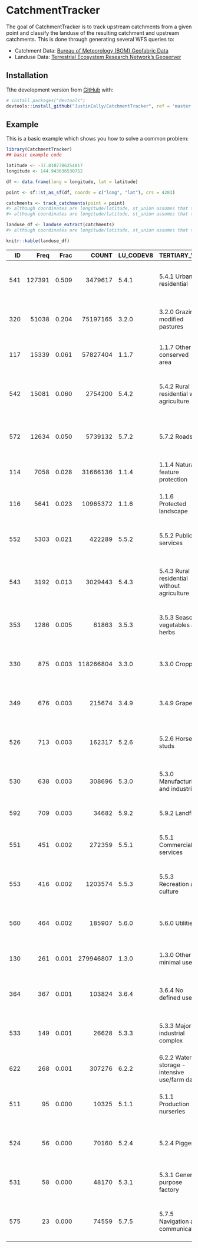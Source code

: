
<!-- README.md is generated from README.Rmd. Please edit that file -->

# CatchmentTracker

<!-- badges: start -->

<!-- badges: end -->

The goal of CatchmentTracker is to track upstream catchments from a
given point and classify the landuse of the resulting catchment and
upstream catchments. This is done through generating several WFS queries
to:

  - Catchment Data: [Bureau of Meteorology (BOM) Geofabric
    Data](http://geofabric.bom.gov.au/documentation/)  
  - Landuse Data: [Terrestrial Ecosystem Research Network’s
    Geoserver](https://geoserver.tern.org.au/geoserver/web/)

## Installation

Tthe development version from [GitHub](https://github.com/) with:

``` r
# install.packages("devtools")
devtools::install_github("JustinCally/CatchmentTracker", ref = 'master')
```

## Example

This is a basic example which shows you how to solve a common problem:

``` r
library(CatchmentTracker)
## basic example code

latitude <- -37.8107306254817
longitude <- 144.943636530752

df <- data.frame(long = longitude, lat = latitude)

point <- sf::st_as_sf(df, coords = c("long", "lat"), crs = 4283)

catchments <- track_catchments(point = point)
#> although coordinates are longitude/latitude, st_union assumes that they are planar
#> although coordinates are longitude/latitude, st_union assumes that they are planar

landuse_df <- landuse_extract(catchments)
#> although coordinates are longitude/latitude, st_union assumes that they are planar

knitr::kable(landuse_df)
```

|  ID |   Freq |  Frac |     COUNT | LU\_CODEV8 | TERTIARY\_V                                   | SECONDARY\_                             | PRIMARY\_V8                                           | CLASSES\_18 | C18\_DESCRI                                                            |
| --: | -----: | ----: | --------: | :--------- | :-------------------------------------------- | :-------------------------------------- | :---------------------------------------------------- | ----------: | :--------------------------------------------------------------------- |
| 541 | 127391 | 0.509 |   3479617 | 5.4.1      | 5.4.1 Urban residential                       | 5.4 Residential and farm infrastructure | 5 Intensive uses                                      |          15 | Urban intensive uses (5.3, 5.4, 5.4.1, 5.5, 5.6, 5.7)                  |
| 320 |  51038 | 0.204 |  75197165 | 3.2.0      | 3.2.0 Grazing modified pastures               | 3.2 Grazing modified pastures           | 3 Production from dryland agriculture and plantations |           7 | Grazing modified pastures (3.2)                                        |
| 117 |  15339 | 0.061 |  57827404 | 1.1.7      | 1.1.7 Other conserved area                    | 1.1 Nature conservation                 | 1 Conservation and natural environments               |           1 | Nature conservation (1.1)                                              |
| 542 |  15081 | 0.060 |   2754200 | 5.4.2      | 5.4.2 Rural residential with agriculture      | 5.4 Residential and farm infrastructure | 5 Intensive uses                                      |          14 | Rural residential and farm infrastructure (5.4.2, 5.4.3, 5.4.4, 5.4.5) |
| 572 |  12634 | 0.050 |   5739132 | 5.7.2      | 5.7.2 Roads                                   | 5.7 Transport and communication         | 5 Intensive uses                                      |          15 | Urban intensive uses (5.3, 5.4, 5.4.1, 5.5, 5.6, 5.7)                  |
| 114 |   7058 | 0.028 |  31666136 | 1.1.4      | 1.1.4 Natural feature protection              | 1.1 Nature conservation                 | 1 Conservation and natural environments               |           1 | Nature conservation (1.1)                                              |
| 116 |   5641 | 0.023 |  10965372 | 1.1.6      | 1.1.6 Protected landscape                     | 1.1 Nature conservation                 | 1 Conservation and natural environments               |           1 | Nature conservation (1.1)                                              |
| 552 |   5303 | 0.021 |    422289 | 5.5.2      | 5.5.2 Public services                         | 5.5 Services                            | 5 Intensive uses                                      |          15 | Urban intensive uses (5.3, 5.4, 5.4.1, 5.5, 5.6, 5.7)                  |
| 543 |   3192 | 0.013 |   3029443 | 5.4.3      | 5.4.3 Rural residential without agriculture   | 5.4 Residential and farm infrastructure | 5 Intensive uses                                      |          14 | Rural residential and farm infrastructure (5.4.2, 5.4.3, 5.4.4, 5.4.5) |
| 353 |   1286 | 0.005 |     61863 | 3.5.3      | 3.5.3 Seasonal vegetables and herbs           | 3.5 Seasonal horticulture               | 3 Production from dryland agriculture and plantations |           9 | Dryland horticulture (3.4, 3.5)                                        |
| 330 |    875 | 0.003 | 118266804 | 3.3.0      | 3.3.0 Cropping                                | 3.3 Cropping                            | 3 Production from dryland agriculture and plantations |           8 | Dryland cropping (3.3)                                                 |
| 349 |    676 | 0.003 |    215674 | 3.4.9      | 3.4.9 Grapes                                  | 3.4 Perennial horticulture              | 3 Production from dryland agriculture and plantations |           9 | Dryland horticulture (3.4, 3.5)                                        |
| 526 |    713 | 0.003 |    162317 | 5.2.6      | 5.2.6 Horse studs                             | 5.2 Intensive animal production         | 5 Intensive uses                                      |          13 | Intensive horticulture and animal production (5.1, 5.2)                |
| 530 |    638 | 0.003 |    308696 | 5.3.0      | 5.3.0 Manufacturing and industrial            | 5.3 Manufacturing and industrial        | 5 Intensive uses                                      |          15 | Urban intensive uses (5.3, 5.4, 5.4.1, 5.5, 5.6, 5.7)                  |
| 592 |    709 | 0.003 |     34682 | 5.9.2      | 5.9.2 Landfill                                | 5.9 Waste treatment and disposal        | 5 Intensive uses                                      |          16 | Mining and waste (5.8, 5.9)                                            |
| 551 |    451 | 0.002 |    272359 | 5.5.1      | 5.5.1 Commercial services                     | 5.5 Services                            | 5 Intensive uses                                      |          15 | Urban intensive uses (5.3, 5.4, 5.4.1, 5.5, 5.6, 5.7)                  |
| 553 |    416 | 0.002 |   1203574 | 5.5.3      | 5.5.3 Recreation and culture                  | 5.5 Services                            | 5 Intensive uses                                      |          15 | Urban intensive uses (5.3, 5.4, 5.4.1, 5.5, 5.6, 5.7)                  |
| 560 |    464 | 0.002 |    185907 | 5.6.0      | 5.6.0 Utilities                               | 5.6 Utilities                           | 5 Intensive uses                                      |          15 | Urban intensive uses (5.3, 5.4, 5.4.1, 5.5, 5.6, 5.7)                  |
| 130 |    261 | 0.001 | 279946807 | 1.3.0      | 1.3.0 Other minimal use                       | 1.3 Other minimal use                   | 1 Conservation and natural environments               |           3 | Other minimal use (1.3)                                                |
| 364 |    367 | 0.001 |    103824 | 3.6.4      | 3.6.4 No defined use                          | 3.6 Land in transition                  | 3 Production from dryland agriculture and plantations |          18 | Land in transition (3.6, 4.6)                                          |
| 533 |    149 | 0.001 |     26628 | 5.3.3      | 5.3.3 Major industrial complex                | 5.3 Manufacturing and industrial        | 5 Intensive uses                                      |          15 | Urban intensive uses (5.3, 5.4, 5.4.1, 5.5, 5.6, 5.7)                  |
| 622 |    268 | 0.001 |    307276 | 6.2.2      | 6.2.2 Water storage - intensive use/farm dams | 6.2 Reservoir/dam                       | 6 Water                                               |          17 | Water (6.0)                                                            |
| 511 |     95 | 0.000 |     10325 | 5.1.1      | 5.1.1 Production nurseries                    | 5.1 Intensive horticulture              | 5 Intensive uses                                      |          13 | Intensive horticulture and animal production (5.1, 5.2)                |
| 524 |     56 | 0.000 |     70160 | 5.2.4      | 5.2.4 Piggeries                               | 5.2 Intensive animal production         | 5 Intensive uses                                      |          13 | Intensive horticulture and animal production (5.1, 5.2)                |
| 531 |     58 | 0.000 |     48170 | 5.3.1      | 5.3.1 General purpose factory                 | 5.3 Manufacturing and industrial        | 5 Intensive uses                                      |          15 | Urban intensive uses (5.3, 5.4, 5.4.1, 5.5, 5.6, 5.7)                  |
| 575 |     23 | 0.000 |     74559 | 5.7.5      | 5.7.5 Navigation and communication            | 5.7 Transport and communication         | 5 Intensive uses                                      |          15 | Urban intensive uses (5.3, 5.4, 5.4.1, 5.5, 5.6, 5.7)                  |
